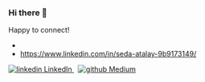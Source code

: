 ### Hi there 👋

<!--
**sedaatalay/sedaatalay** is a ✨ _special_ ✨ repository because its `README.md` (this file) appears on your GitHub profile.

Here are some ideas to get you started:

- 🔭 I’m currently working on ...
- 🌱 I’m currently learning ...
- 👯 I’m looking to collaborate on ...
- 🤔 I’m looking for help with ...
- 💬 Ask me about ...
- 📫 How to reach me: ...
- 😄 Pronouns: ...
- ⚡ Fun fact: ...
--> Happy to connect!
- <i class="fa fa-linkedln"></i> 
- <i class="fa fa-so"></i> https://www.linkedin.com/in/seda-atalay-9b9173149/
<p>
  <a href="https://www.linkedin.com/in/seda-atalay-9b9173149/" rel="nofollow noreferrer">
    <img src=![Illustration-of-Linkedin-icon-on-transparent-background-PNG](https://user-images.githubusercontent.com/91700155/168981842-ea531df4-e6c1-4148-961e-f4d2d216dd02.png) alt="linkedin"> LinkedIn
  </a> &nbsp; 
  <a href="https://medium.com/@sedaatalay" rel="nofollow noreferrer">
    <img src=![indir](https://user-images.githubusercontent.com/91700155/168981997-8e8e87b4-6993-429d-bbfc-78fec5fb51f5.png) alt="github"> Medium
  </a>
</p>
